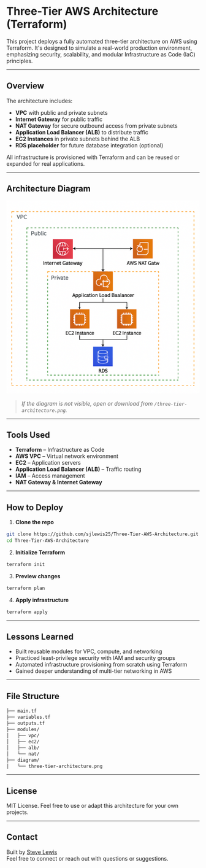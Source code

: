 # Three-Tier AWS Architecture (Terraform)

This project deploys a fully automated three-tier architecture on AWS using Terraform. It's designed to simulate a real-world production environment, emphasizing security, scalability, and modular Infrastructure as Code (IaC) principles.

---

## Overview

The architecture includes:

- **VPC** with public and private subnets  
- **Internet Gateway** for public traffic  
- **NAT Gateway** for secure outbound access from private subnets  
- **Application Load Balancer (ALB)** to distribute traffic  
- **EC2 Instances** in private subnets behind the ALB  
- **RDS placeholder** for future database integration (optional)

All infrastructure is provisioned with Terraform and can be reused or expanded for real applications.

---

## Architecture Diagram

![Three-Tier AWS Architecture](/three-tier-architecture.png)

> *If the diagram is not visible, open or download from `/three-tier-architecture.png`.*

---

## Tools Used

- **Terraform** – Infrastructure as Code  
- **AWS VPC** – Virtual network environment  
- **EC2** – Application servers  
- **Application Load Balancer (ALB)** – Traffic routing  
- **IAM** – Access management  
- **NAT Gateway & Internet Gateway**

---

## How to Deploy

1. **Clone the repo**

```bash
git clone https://github.com/sjlewis25/Three-Tier-AWS-Architecture.git
cd Three-Tier-AWS-Architecture
```

2. **Initialize Terraform**

```bash
terraform init
```

3. **Preview changes**

```bash
terraform plan
```

4. **Apply infrastructure**

```bash
terraform apply
```

---

## Lessons Learned

- Built reusable modules for VPC, compute, and networking  
- Practiced least-privilege security with IAM and security groups  
- Automated infrastructure provisioning from scratch using Terraform  
- Gained deeper understanding of multi-tier networking in AWS

---

## File Structure

```
├── main.tf
├── variables.tf
├── outputs.tf
├── modules/
│   ├── vpc/
│   ├── ec2/
│   ├── alb/
│   └── nat/
├── diagram/
│   └── three-tier-architecture.png
```

---

## License

MIT License. Feel free to use or adapt this architecture for your own projects.

---

## Contact

Built by [Steve Lewis](https://github.com/sjlewis25)  
Feel free to connect or reach out with questions or suggestions.



